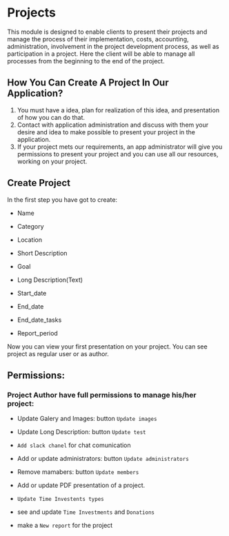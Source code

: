 # Projects

This module is designed to enable clients to present their projects and
manage the process of their implementation, costs, accounting,
administration, involvement in the project development process, as well
as participation in a project. Here the client will be able to manage
all processes from the beginning to the end of the project.

## How You Can Create A Project In Our Application?

1. You must have a idea, plan for realization of this idea, and presentation
of how you can do that.
2. Contact with application administration and discuss with them your desire and idea to make possible to present your project in the application.
3. If your project mets our requirements, an app administrator will give you permissions to present your project and you can use all our resources, working on your project.

## Create Project

In the first step you have got to create:

- Name

- Category

- Location

- Short Description

- Goal

- Long Description(Text)

- Start_date

- End_date

- End_date_tasks

- Report_period

Now you can view your first presentation on your project. You can see project as regular user or as author.

## Permissions:

###  Project Author have full permissions to manage his/her project:

- Update Galery and Images: button `Update images`

- Update Long Description: button `Update test`

- `Add slack chanel` for chat comunication

- Add or update administrators: button `Update administrators`

- Remove mamabers: button `Update members`

- Add or update PDF presentation of a project.

- `Update Time Investents types`

- see and update `Time Investments` and `Donations`

- make a `New report` for the project
